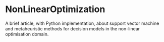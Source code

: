 # NonLinearOptimization
A brief article, with Python implementation, about support vector machine and metaheuristic methods for decision models in the non-linear optimisation domain.

